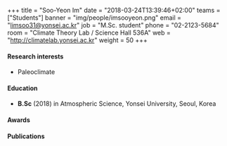 +++
title = "Soo-Yeon Im"
date = "2018-03-24T13:39:46+02:00"
teams = ["Students"]
banner = "img/people/imsooyeon.png"
email = "limsoo31@yonsei.ac.kr"
job = "M.Sc. student"
phone = "02-2123-5684"
room = "Climate Theory Lab / Science Hall 536A"
web = "http://climatelab.yonsei.ac.kr"
weight = 50
+++

#### Research interests
+ Paleoclimate

#### Education
 + **B.Sc** (2018) in Atmospheric Science, Yonsei University, Seoul, Korea

#### Awards

#### Publications
